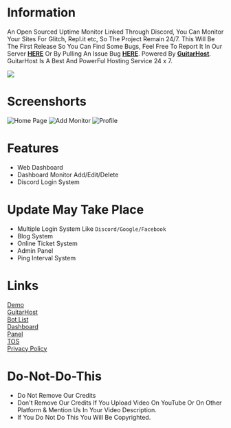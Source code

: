 # Information
An Open Sourced Uptime Monitor Linked Through Discord, You Can Monitor Your Sites For Glitch, Repl.it etc, So The Project Remain 24/7. This Will Be The First Release So You Can Find Some Bugs, Feel Free To Report It In Our Server **[HERE](https://discord.gg/guitarhost)** Or By Pulling An Issue Bug **[HERE](https://github.com/GuitarHost/Uptimer/issues)**. Powered By **[GuitarHost](https://guitarhost.tech)**. GuitarHost Is A Best And PowerFul Hosting Service 24 x 7. 

<a href="https://discord.gg/guitarhost"><img src="https://invidget.switchblade.xyz/guitarhost"/></a>

# Screenshorts
![Home Page](/screenshot/preview1.PNG?raw=true "Home Page")
![Add Monitor](/screenshot/preview2.PNG?raw=true "Add Monitor")
![Profile](/screenshot/preview3.PNG?raw=true "Profile")

# Features
 - Web Dashboard
 - Dashboard Monitor Add/Edit/Delete
 - Discord Login System

# Update May Take Place
 - Multiple Login System Like `Discord/Google/Facebook`
 - Blog System
 - Online Ticket System
 - Admin Panel
 - Ping Interval System

# Links
[Demo](/)<br>
[GuitarHost](https://guitarhost.tech)<br>
[Bot List](https://list.guitarhost.tech)<br>
[Dashboard](https://control.guitarhost.tech)<br>
[Panel](https://panel.guitarhost.tech)<br>
[TOS](https://guitarhost.tech/tos)<br>
[Privacy Policy](https://guitarhost.tech/privacy-police) 

# Do-Not-Do-This
 - Do Not Remove Our Credits
 - Don't Remove Our Credits If You Upload Video On YouTube Or On Other Platform & Mention Us In Your Video Description.
 - If You Do Not Do This You Will Be Copyrighted.
